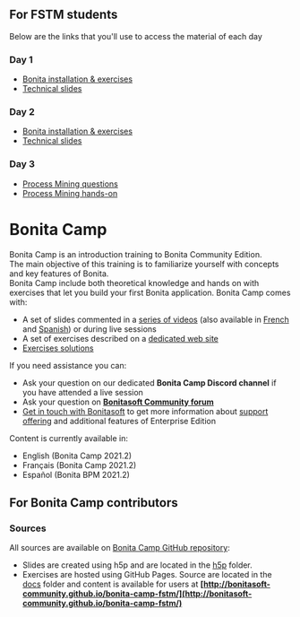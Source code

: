 ## For FSTM students
Below are the links that you'll use to access the material of each day
### Day 1
- [Bonita installation & exercises](https://bonitasoft-community.github.io/bonita-camp-fstm/fr/)
- [Technical slides](https://raw.githack.com/Bonitasoft-Community/bonita-camp-fstm/master/h5p/BonitaUniversityCamp-FR.html)

### Day 2
- [Bonita installation & exercises](https://bonitasoft-community.github.io/bonita-camp-fstm/fr/)
- [Technical slides](https://raw.githack.com/Bonitasoft-Community/bonita-camp-fstm/master/h5p/BonitaUniversityCamp-FR.html)

### Day 3
- [Process Mining questions](https://raw.githack.com/Bonitasoft-Community/bonita-camp-fstm/master/h5p/BonitaUniversityCamp-FR-ProcessMining-Questions.html)
- [Process Mining hands-on](https://bonitasoft-community.github.io/bonita-camp/fr/10-process-mining.html)

# Bonita Camp

Bonita Camp is an introduction training to Bonita Community Edition.  
The main objective of this training is to familiarize yourself with concepts and key features of Bonita.  
Bonita Camp include both theoretical knowledge and hands on with exercises that let you build your first Bonita application.
Bonita Camp comes with:

- A set of slides commented in a [series of videos](https://www.youtube.com/playlist?list=PLvvoQatxaHOMHRiP7hFayNXTJNdxIEiYp) (also available in [French](https://www.youtube.com/playlist?list=PLvvoQatxaHOPSATzZe-zPh-LrSNGfpQEf) and [Spanish](https://www.youtube.com/playlist?list=PLvvoQatxaHOOgWEMHZjk5rjc9qsCnh7bi)) or during live sessions
- A set of exercises described on a [dedicated web site](http://bonitasoft-community.github.io/bonita-camp-fstm/)
- [Exercises solutions](https://github.com/Bonitasoft-Community/bonita-camp/releases/latest)

If you need assistance you can:

- Ask your question on our dedicated **Bonita Camp Discord channel** if you have attended a live session
- Ask your question on **[Bonitasoft Community forum](https://community.bonitasoft.com/questions-and-answers)**
- [Get in touch with Bonitasoft](https://www.bonitasoft.com/contact-us) to get more information about [support offering](https://www.bonitasoft.com/support) and additional features of Enterprise Edition

Content is currently available in:
- English (Bonita Camp 2021.2)
- Français (Bonita Camp 2021.2)
- Español (Bonita BPM 2021.2)

## For Bonita Camp contributors

### Sources

All sources are available on [Bonita Camp GitHub repository](https://github.com/Bonitasoft-Community/bonita-camp/):

- Slides are created using h5p and are located in the [h5p](https://github.com/Bonitasoft-Community/bonita-camp/tree/master/h5p) folder.
- Exercises are hosted using GitHub Pages. Source are located in the [docs](https://github.com/Bonitasoft-Community/bonita-camp/tree/master/docs) folder and content is available for users at **[http://bonitasoft-community.github.io/bonita-camp-fstm/](http://bonitasoft-community.github.io/bonita-camp-fstm/)**

